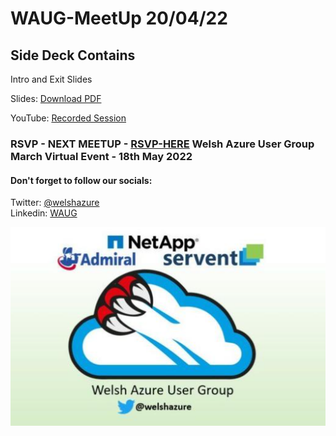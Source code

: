 # WAUG-MeetUp 20/04/22

## Side Deck Contains

Intro and Exit Slides

Slides: [Download PDF](https://github.com/jonnychipz/WAUG-MeetUp/blob/master/2022-04-20/WAUG%20-%20Meetup%20Slides%2020-04-22.pdf)</br>

YouTube: [Recorded Session]((https://youtu.be/QPAtrESahS0))</br>

### RSVP - NEXT MEETUP - [RSVP-HERE](https://www.meetup.com/MSFT-Stack/events/285390771/) Welsh Azure User Group March Virtual Event - 18th May 2022

#### Don't forget to follow our socials: </br>

Twitter: [@welshazure](http://www.twitter.com/welshazure) </br>
Linkedin: [WAUG](https://www.linkedin.com/groups/13866357/)

![Logo](../logo.PNG)
